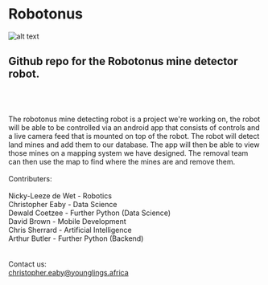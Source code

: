 # Robotonus

![alt text](https://cdn.discordapp.com/attachments/709387034879328316/801341258157129728/WhatsApp_Image_2020-10-29_at_10.05.16_AM.jpeg)

Github repo for the Robotonus mine detector robot.
--------------------------------------------------
\
\
\
The robotonus mine detecting robot is a project we're working on, the robot will be able to be controlled via an android app that consists of controls and a live camera feed that is mounted on top of the robot. The robot will detect land mines and add them to our database. The app will then be able to view those mines on a mapping system we have designed. The removal team can then use the map to find where the mines are and remove them.
\
\
Contributers:\
\
Nicky-Leeze de Wet - Robotics\
Christopher Eaby   - Data Science\
Dewald Coetzee     - Further Python (Data Science)\
David Brown        - Mobile Development\
Chris Sherrard     - Artificial Intelligence\
Arthur Butler      - Further Python (Backend)\
\
\
Contact us:\
christopher.eaby@younglings.africa
